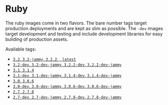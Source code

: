 # Ruby

The ruby images come in two flavors. The bare number tags target production
deployments and are kept as slim as possible. The `-dev` images target
development and testing and include development libraries for easy building
of production assets.

Available tags:
- [`3.2`, `3.2-jammy`, `3.2.2`, , `latest`](ghcr.io/djbender/ruby:3.2)
- [`3.2-dev`, `3.2-dev-jammy`, `3.2.2-dev`, `3.2.2-dev-jammy`](ghcr.io/djbender/ruby:3.2-dev)
- [`3.1`, `3.1.4`](ghcr.io/djbender/ruby:3.1)
- [`3.1-dev`, `3.1-dev-jammy`, `3.1.4-dev`, `3.1.4-dev-jammy`](ghcr.io/djbender/ruby:3.1-dev)
- [`3.0`, `3.0.6`](ghcr.io/djbender/ruby:3.0)
- [`3.0-dev`, `3.0-dev-jammy`, `3.0.6-dev`, `3.0.6-dev-jammy`](ghcr.io/djbender/ruby:3.0-dev)
- [`2.7`, `2.7.8`](ghcr.io/djbender/ruby:2.7)
- [`2.7-dev`, `2.7-dev-jammy`, `2.7.8-dev`, `2.7.8-dev-jammy`](ghcr.io/djbender/ruby:2.7-dev)
